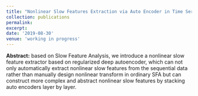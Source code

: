 ```yaml
---
title: "Nonlinear Slow Features Extraction via Auto Encoder in Time Series Analysis"
collection: publications
permalink:
excerpt:
date: '2019-08-30'
venue: 'working in progress'
---
```


**Abstract:** based on Slow Feature Analysis, we introduce a nonlinear slow feature extractor based on regularized deep autoencoder, which can not only automatically extract nonlinear slow features from the sequential data rather than manually design nonlinear transform in ordinary SFA but can construct more complex and abstract nonlinear slow features by stacking auto encoders layer by layer.
